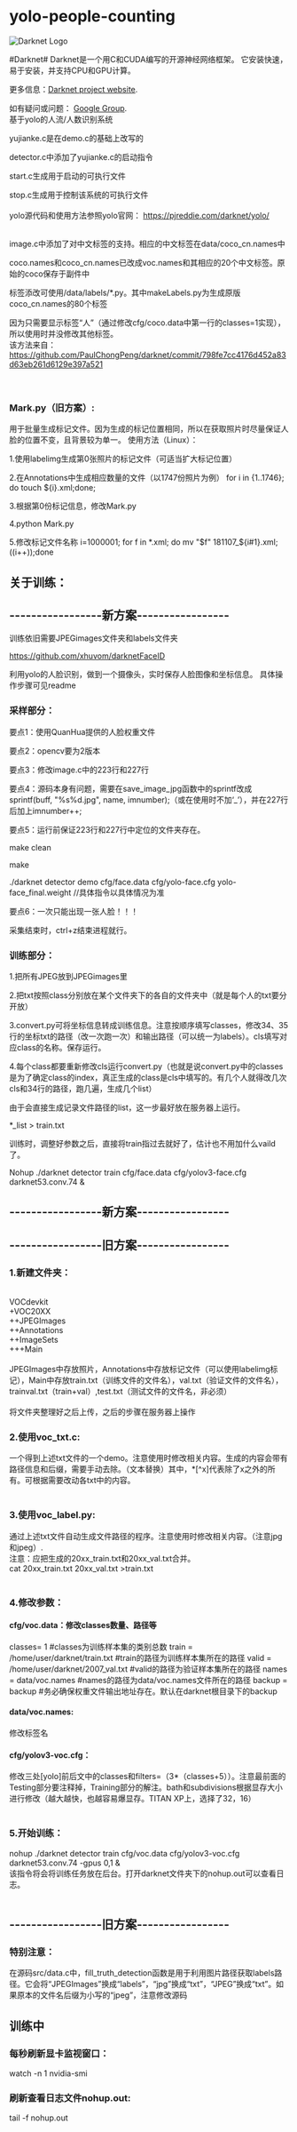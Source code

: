 # yolo-people-counting
![Darknet Logo](http://pjreddie.com/media/files/darknet-black-small.png)

#Darknet#
Darknet是一个用C和CUDA编写的开源神经网络框架。 它安装快速，易于安装，并支持CPU和GPU计算。

更多信息：[Darknet project website](http://pjreddie.com/darknet).

如有疑问或问题： [Google Group](https://groups.google.com/forum/#!forum/darknet).
<br>
基于yolo的人流/人数识别系统

yujianke.c是在demo.c的基础上改写的

detector.c中添加了yujianke.c的启动指令

start.c生成用于启动的可执行文件

stop.c生成用于控制该系统的可执行文件
<br>
<br>
yolo源代码和使用方法参照yolo官网：
https://pjreddie.com/darknet/yolo/

<br>
image.c中添加了对中文标签的支持。相应的中文标签在data/coco_cn.names中

coco.names和coco_cn.names已改成voc.names和其相应的20个中文标签。原始的coco保存于副件中

标签添改可使用/data/labels/*.py。其中makeLabels.py为生成原版coco_cn.names的80个标签

因为只需要显示标签“人”（通过修改cfg/coco.data中第一行的classes=1实现），所以使用时并没修改其他标签。
<br>
该方法来自：
https://github.com/PaulChongPeng/darknet/commit/798fe7cc4176d452a83d63eb261d6129e397a521
<br>
<br>
<br>

### Mark.py（旧方案）:
用于批量生成标记文件。因为生成的标记位置相同，所以在获取照片时尽量保证人脸的位置不变，且背景较为单一。
使用方法（Linux）：

1.使用labelimg生成第0张照片的标记文件（可适当扩大标记位置）

2.在Annotations中生成相应数量的文件（以1747份照片为例）
for i in {1..1746}; do touch ${i}.xml;done;

3.根据第0份标记信息，修改Mark.py

4.python Mark.py

5.修改标记文件名称
i=1000001; for f in *.xml; do mv "$f" 181107_${i#1}.xml; ((i++));done<br>

## 关于训练：
## -----------------新方案-----------------
训练依旧需要JPEGimages文件夹和labels文件夹

https://github.com/xhuvom/darknetFaceID

利用yolo的人脸识别，做到一个摄像头，实时保存人脸图像和坐标信息。
具体操作步骤可见readme

### 采样部分：
要点1：使用QuanHua提供的人脸权重文件

要点2：opencv要为2版本

要点3：修改image.c中的223行和227行

要点4：源码本身有问题，需要在save_image_jpg函数中的sprintf改成sprintf(buff, "%s%d.jpg", name, imnumber);（或在使用时不加‘_’），并在227行后加上imnumber++;

要点5：运行前保证223行和227行中定位的文件夹存在。

make clean

make

./darknet detector demo cfg/face.data cfg/yolo-face.cfg yolo-face_final.weight //具体指令以具体情况为准

要点6：一次只能出现一张人脸！！！

采集结束时，ctrl+z结束进程就行。

### 训练部分：
1.把所有JPEG放到JPEGimages里

2.把txt按照class分别放在某个文件夹下的各自的文件夹中（就是每个人的txt要分开放）

3.convert.py可将坐标信息转成训练信息。注意按顺序填写classes，修改34、35行的坐标txt的路径（改一次跑一次）和输出路径（可以统一为labels）。cls填写对应class的名称。保存运行。

4.每个class都要重新修改cls运行convert.py（也就是说convert.py中的classes是为了确定class的index，真正生成的class是cls中填写的。有几个人就得改几次cls和34行的路径，跑几遍，生成几个list）

由于会直接生成记录文件路径的list，这一步最好放在服务器上运行。

*_list > train.txt

训练时，调整好参数之后，直接将train指过去就好了，估计也不用加什么vaild了。

Nohup ./darknet detector train cfg/face.data cfg/yolov3-face.cfg darknet53.conv.74 &


## -----------------新方案-----------------
## -----------------旧方案-----------------
### 1.新建文件夹：
<br>
VOCdevkit<br>
+VOC20XX<br>
++JPEGImages<br>
++Annotations<br>
++ImageSets<br>
+++Main<br>
<br>
JPEGImages中存放照片，Annotations中存放标记文件（可以使用labelimg标记），Main中存放train.txt（训练文件的文件名），val.txt（验证文件的文件名），trainval.txt（train+val）,test.txt（测试文件的文件名，非必须）
<br>
<br>
将文件夹整理好之后上传，之后的步骤在服务器上操作
<br>

### 2.使用voc_txt.c:
一个得到上述txt文件的一个demo。注意使用时修改相关内容。生成的内容会带有路径信息和后缀，需要手动去除。（文本替换）其中，*[^x]代表除了x之外的所有。可根据需要改动各txt中的内容。
<br>
<br>

### 3.使用voc_label.py:
通过上述txt文件自动生成文件路径的程序。注意使用时修改相关内容。（注意jpg和jpeg）.
<br>
注意：应把生成的20xx_train.txt和20xx_val.txt合并。<br>
cat 20xx_train.txt 20xx_val.txt >train.txt
<br>
<br>

### 4.修改参数：
#### cfg/voc.data：修改classes数量、路径等
classes= 1 #classes为训练样本集的类别总数
train = /home/user/darknet/train.txt #train的路径为训练样本集所在的路径 
valid = /home/user/darknet/2007_val.txt #valid的路径为验证样本集所在的路径 
names = data/voc.names #names的路径为data/voc.names文件所在的路径 
backup = backup #务必确保权重文件输出地址存在。默认在darknet根目录下的backup
#### data/voc.names:
修改标签名
#### cfg/yolov3-voc.cfg：
修改三处[yolo]前后文中的classes和filters=（3*（classes+5））。注意最前面的Testing部分要注释掉，Training部分的解注。bath和subdivisions根据显存大小进行修改（越大越快，也越容易爆显存。TITAN XP上，选择了32，16）
<br>
<br>

### 5.开始训练：
nohup ./darknet detector train cfg/voc.data cfg/yolov3-voc.cfg darknet53.conv.74 -gpus 0,1 &<br>
该指令将会将训练任务放在后台。打开darknet文件夹下的nohup.out可以查看日志。
<br>
<br>
## -----------------旧方案-----------------
### 特别注意：
在源码src/data.c中，fill_truth_detection函数是用于利用图片路径获取labels路径。它会将“JPEGImages”换成“labels”，“jpg”换成“txt”，“JPEG”换成“txt”。如果原本的文件名后缀为小写的“jpeg”，注意修改源码
<br>

## 训练中
### 每秒刷新显卡监视窗口：
watch -n 1 nvidia-smi
### 刷新查看日志文件nohup.out:
tail -f nohup.out

